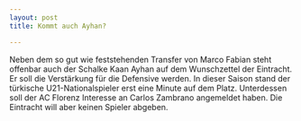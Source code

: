 ```yaml
---
layout: post
title: Kommt auch Ayhan?

---
```


Neben dem so gut wie feststehenden Transfer von Marco Fabian steht offenbar auch der Schalke Kaan Ayhan auf dem Wunschzettel der Eintracht. Er soll die Verstärkung für die Defensive werden. In dieser Saison stand der türkische U21-Nationalspieler erst eine Minute auf dem Platz. Unterdessen soll der AC Florenz Interesse an Carlos Zambrano angemeldet haben. Die Eintracht will aber keinen Spieler abgeben.


